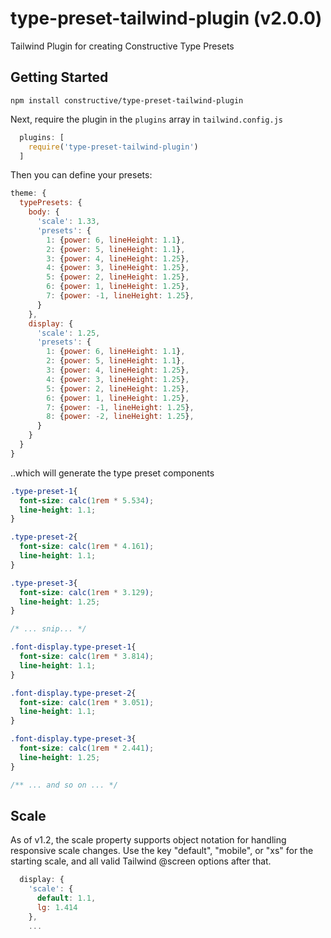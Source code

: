 # type-preset-tailwind-plugin (v2.0.0)
Tailwind Plugin for creating Constructive Type Presets

## Getting Started

`npm install constructive/type-preset-tailwind-plugin`

Next, require the plugin in the `plugins` array in `tailwind.config.js`

```js
  plugins: [
    require('type-preset-tailwind-plugin')
  ]
```


Then you can define your presets:

```js
theme: {
  typePresets: {
    body: {
      'scale': 1.33,
      'presets': {
        1: {power: 6, lineHeight: 1.1},
        2: {power: 5, lineHeight: 1.1},
        3: {power: 4, lineHeight: 1.25},
        4: {power: 3, lineHeight: 1.25},
        5: {power: 2, lineHeight: 1.25},
        6: {power: 1, lineHeight: 1.25},
        7: {power: -1, lineHeight: 1.25},
      }
    },      
    display: {
      'scale': 1.25,
      'presets': {
        1: {power: 6, lineHeight: 1.1},
        2: {power: 5, lineHeight: 1.1},
        3: {power: 4, lineHeight: 1.25},
        4: {power: 3, lineHeight: 1.25},
        5: {power: 2, lineHeight: 1.25},
        6: {power: 1, lineHeight: 1.25},
        7: {power: -1, lineHeight: 1.25},
        8: {power: -2, lineHeight: 1.25},
      }
    }
  }
}
```

..which will generate the type preset components

```css
.type-preset-1{
  font-size: calc(1rem * 5.534);
  line-height: 1.1;
}

.type-preset-2{
  font-size: calc(1rem * 4.161);
  line-height: 1.1;
}

.type-preset-3{
  font-size: calc(1rem * 3.129);
  line-height: 1.25;
}

/* ... snip... */

.font-display.type-preset-1{
  font-size: calc(1rem * 3.814);
  line-height: 1.1;
}

.font-display.type-preset-2{
  font-size: calc(1rem * 3.051);
  line-height: 1.1;
}

.font-display.type-preset-3{
  font-size: calc(1rem * 2.441);
  line-height: 1.25;
}

/** ... and so on ... */

```


## Scale 
As of v1.2, the scale property supports object notation for handling responsive scale changes. Use the key "default", "mobile", or "xs" for the starting scale, and all valid Tailwind @screen options after that. 


```javascript
  display: {
    'scale': {
      default: 1.1,
      lg: 1.414
    },
    ...
```